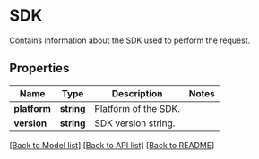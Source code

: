 # SDK
Contains information about the SDK used to perform the request.


## Properties
Name | Type | Description | Notes
------------ | ------------- | ------------- | -------------
**platform** | **string** | Platform of the SDK. | 
**version** | **string** | SDK version string. | 

[[Back to Model list]](../../README.md#documentation-for-models) [[Back to API list]](../../README.md#documentation-for-api-endpoints) [[Back to README]](../../README.md)

